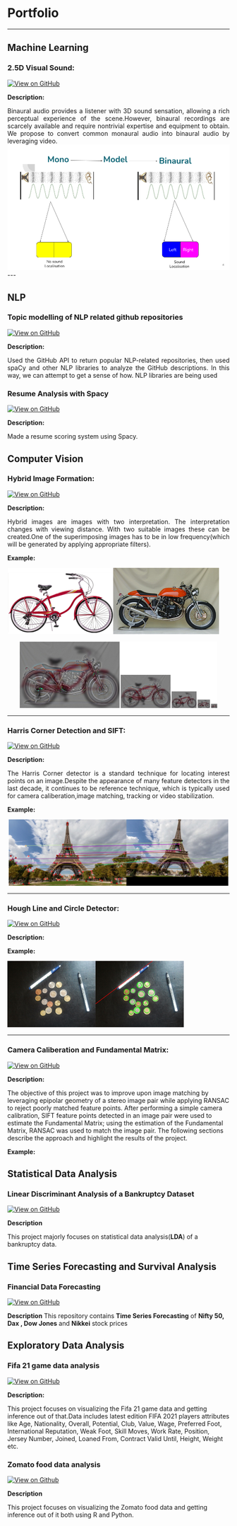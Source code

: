# Portfolio

---

## **Machine Learning**

 ### 2.5D Visual Sound:
[![View on GitHub](https://img.shields.io/badge/GitHub-View_on_GitHub-blue?logo=GitHub)](https://github.com/dasdristanta13/2.5D-Visual-Sound)


**Description:** 
<div style="text-align: justify">Binaural audio provides a listener with 3D sound sensation, allowing a rich perceptual experience of the scene.However, binaural recordings are scarcely available and require nontrivial expertise and equipment to obtain. We propose to convert common monaural audio into binaural audio by leveraging video.</div>

<center><img src="images/ML_Project_report.png?raw=true"/></center>
---

## **NLP**
 ### Topic modelling of NLP related github repositories
 [![View on GitHub](https://img.shields.io/badge/GitHub-View_on_GitHub-blue?logo=GitHub)](https://github.com/dasdristanta13/NLP_work/tree/main/Topic_modelling)


**Description:** 
<div style="text-align: justify">Used the GitHub API to return popular NLP-related repositories,
then used spaCy and other NLP libraries to analyze the GitHub
descriptions. In this way, we can attempt to get a sense of how.
NLP libraries are being used</div>


 ### Resume Analysis with Spacy
 [![View on GitHub](https://img.shields.io/badge/GitHub-View_on_GitHub-blue?logo=GitHub)](https://github.com/dasdristanta13/NLP_work/tree/main/Resume_Analysis)


**Description:** 
<div style="text-align: justify">Made a resume scoring system using Spacy.</div>


## Computer Vision

 ### Hybrid Image Formation:
[![View on GitHub](https://img.shields.io/badge/GitHub-View_on_GitHub-blue?logo=GitHub)](https://github.com/dasdristanta13/Computer_Vision/tree/main/Hybrid%20Image%20Formation)

**Description:** 
<div style="text-align: justify">Hybrid images are images with two interpretation. The interpretation changes with viewing distance. With two suitable images these can be created.One of the superimposing images has to be in low frequency(which will be generated by applying appropriate filters).</div>

**Example:**

<img src="images/bicycle.bmp?raw=true" width="240" height="150"/><img src="images/motorcycle.bmp?raw=true" width="240" height="150"/>

<center><img src="images/hybrid_image_scales3.jpg?raw=true" height="150"/></center>

---
 ### Harris Corner Detection and SIFT:
[![View on GitHub](https://img.shields.io/badge/GitHub-View_on_GitHub-blue?logo=GitHub)](https://github.com/dasdristanta13/Computer_Vision/tree/main/Harris_Corner_Detection_And_SIFT)

**Description:** 
<div style="text-align: justify">The Harris Corner detector is a standard technique for locating interest points on an image.Despite the appearance of many feature detectors in the last decade, it continues to be reference technique, which is typically used for camera caliberation,image matching, tracking or video stabilization.</div>

**Example:**

<center><img src="images/matched_home.png?raw=true" height="150"/></center>

---
 ### Hough Line and Circle Detector:
[![View on GitHub](https://img.shields.io/badge/GitHub-View_on_GitHub-blue?logo=GitHub)](https://github.com/dasdristanta13/Computer_Vision/tree/main/Hough_Line_And_Circle_Detector)

**Description:**

**Example:**

<img src="images/input1.png?raw=true" height="150"/><img src="images/finalLinesAndCircles.png?raw=true" height="150"/>

---
 ### Camera Caliberation and Fundamental Matrix:
[![View on GitHub](https://img.shields.io/badge/GitHub-View_on_GitHub-blue?logo=GitHub)](https://github.com/dasdristanta13/Computer_Vision/tree/main/Camera_Caliberation_and_Fundamental_Matrix)

**Description:**

The objective of this project was to improve upon image matching by leveraging epipolar geometry of a stereo image pair while applying RANSAC to reject poorly matched feature points. After performing a simple camera calibration, SIFT feature points detected in an image pair were used to estimate the Fundamental Matrix; using the estimation of the Fundamental Matrix, RANSAC was used to match the image pair. The following sections describe the approach and highlight the results of the project.

**Example:**

## Statistical Data Analysis

 ### Linear Discriminant Analysis of a Bankruptcy Dataset
[![View on GitHub](https://img.shields.io/badge/GitHub-View_on_GitHub-blue?logo=GitHub)](https://github.com/dasdristanta13/Bankruptcy_LDA)

**Description**

This project majorly focuses on statistical data analysis(**LDA**) of a bankruptcy data.

## Time Series Forecasting and Survival Analysis

 ### Financial Data Forecasting
[![View on GitHub](https://img.shields.io/badge/GitHub-View_on_GitHub-blue?logo=GitHub)](https://github.com/dasdristanta13/Time-series)

**Description**
This repository contains **Time Series Forecasting** of **Nifty 50, Dax , Dow Jones** and **Nikkei** stock prices


## Exploratory Data Analysis

 ### Fifa 21 game data analysis
[![View on GitHub](https://img.shields.io/badge/GitHub-View_on_GitHub-blue?logo=GitHub)](https://github.com/dasdristanta13/Fifa21EDA)

**Description:**

This project focuses on visualizing the Fifa 21 game data and getting inference out of that.Data includes latest edition FIFA 2021 players attributes like Age, Nationality, Overall, Potential, Club, Value, Wage, Preferred Foot, International Reputation, Weak Foot, Skill Moves, Work Rate, Position, Jersey Number, Joined, Loaned From, Contract Valid Until, Height, Weight etc.

 ### Zomato food data analysis
[![View on Github](https://img.shields.io/badge/GitHub-View_on_GitHub-blue?logo=GitHub)](https://github.com/dasdristanta13/Zomato_Food_EDA)

**Description**

This project focuses on visualizing the Zomato food data and getting inference out of it both using R and Python.

